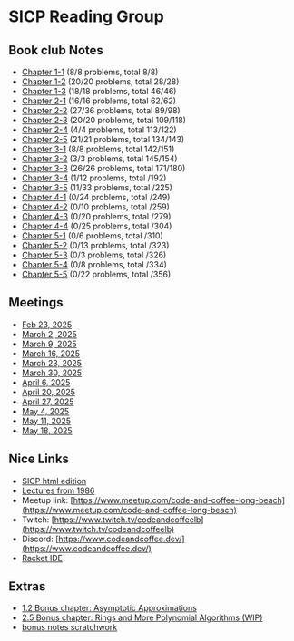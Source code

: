 
# SICP Reading Group

## Book club Notes
- [Chapter 1-1](ch1/notes-ch1-1.html) (8/8 problems, total 8/8)
- [Chapter 1-2](ch1/notes-ch1-2.html) (20/20 problems, total 28/28)
- [Chapter 1-3](ch1/notes-ch1-3.html) (18/18 problems, total 46/46)
- [Chapter 2-1](ch2/notes-ch2-1.html) (16/16 problems, total 62/62)
- [Chapter 2-2](ch2/notes-ch2-2.html) (27/36 problems, total 89/98)
- [Chapter 2-3](ch2/notes-ch2-3.html) (20/20 problems, total 109/118)
- [Chapter 2-4](ch2/notes-ch2-4.html) (4/4 problems, total 113/122)
- [Chapter 2-5](ch2/notes-ch2-5.html) (21/21 problems, total 134/143)
- [Chapter 3-1](ch3/notes-ch3-1.html) (8/8 problems, total 142/151)
- [Chapter 3-2](ch3/notes-ch3-2.html) (3/3 problems, total 145/154)
- [Chapter 3-3](ch3/notes-ch3-3.html) (26/26 problems, total 171/180)
- [Chapter 3-4](ch3/notes-ch3-4.html) (1/12 problems, total /192)
- [Chapter 3-5](ch3/notes-ch3-5.html) (11/33 problems, total /225)
- [Chapter 4-1](ch4/notes-ch4-1.html) (0/24 problems, total /249)
- [Chapter 4-2](ch4/notes-ch4-2.html) (0/10 problems, total /259)
- [Chapter 4-3](ch4/notes-ch4-3.html) (0/20 problems, total /279)
- [Chapter 4-4](ch4/notes-ch4-4.html) (0/25 problems, total /304)
- [Chapter 5-1](ch5/notes-ch5-1.html) (0/6 problems, total /310)
- [Chapter 5-2](ch5/notes-ch5-2.html) (0/13 problems, total /323)
- [Chapter 5-3](ch5/notes-ch5-3.html) (0/3 problems, total /326)
- [Chapter 5-4](ch5/notes-ch5-4.html) (0/8 problems, total /334)
- [Chapter 5-5](ch5/notes-ch5-5.html) (0/22 problems, total /356)

## Meetings
- [Feb 23, 2025](ch1/notes-ch1-1.html#meeting-02-23-2025)
- [March 2, 2025](ch1/notes-ch1-1.html#meeting-03-02-2025)
- [March 9, 2025](ch1/notes-ch1-2.html#meeting-03-09-2025)
- [March 16, 2025](ch1/notes-ch1-2.html#meeting-03-16-2025)
- [March 23, 2025](ch1/notes-ch1-3.html#meeting-03-23-2025) 
- [March 30, 2025](ch2/notes-ch2-1.html#meeting-03-30-2025) 
- [April 6, 2025](ch2/notes-ch2-2.html#meeting-04-06-2025)
- [April 20, 2025](ch2/notes-ch2-3.html#meeting-04-20-2025)
- [April 27, 2025](ch2/notes-ch2-4.html#meeting-04-27-2025)
- [May 4, 2025](ch2/notes-ch2-5.html#meeting-05-04-2025)
- [May 11, 2025](ch3/notes-ch3-1.html#meeting-05-11-2025)
- [May 18, 2025](ch3/notes-ch3-2.html#meeting-05-18-2025)

## Nice Links
- [SICP html edition](https://sarabander.github.io/sicp/)
- [Lectures from 1986](https://www.youtube.com/playlist?list=PLE18841CABEA24090)
- Meetup link: [https://www.meetup.com/code-and-coffee-long-beach](https://www.meetup.com/code-and-coffee-long-beach)
- Twitch: [https://www.twitch.tv/codeandcoffeelb](https://www.twitch.tv/codeandcoffeelb)
- Discord: [https://www.codeandcoffee.dev/](https://www.codeandcoffee.dev/)
- [Racket IDE](https://www.racket-lang.org/)

## Extras

- [1.2 Bonus chapter: Asymptotic Approximations](bonus/1-2-asymptotic-approximations-and-some-notes.html)
- [2.5 Bonus chapter: Rings and More Polynomial Algorithms (WIP)](bonus/2-5-extra-polynomial-algorithms.html)
- [bonus notes scratchwork](bonus-notes.html)
